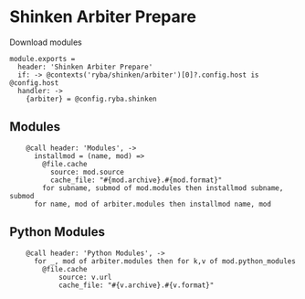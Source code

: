 
# Shinken Arbiter Prepare

Download modules

    module.exports =
      header: 'Shinken Arbiter Prepare'
      if: -> @contexts('ryba/shinken/arbiter')[0]?.config.host is @config.host
      handler: ->
        {arbiter} = @config.ryba.shinken

## Modules

        @call header: 'Modules', ->
          installmod = (name, mod) =>
            @file.cache
              source: mod.source
              cache_file: "#{mod.archive}.#{mod.format}"
            for subname, submod of mod.modules then installmod subname, submod
          for name, mod of arbiter.modules then installmod name, mod

## Python Modules

        @call header: 'Python Modules', ->
          for _, mod of arbiter.modules then for k,v of mod.python_modules
            @file.cache
                source: v.url
                cache_file: "#{v.archive}.#{v.format}"
